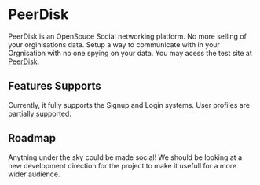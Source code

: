 # PeerDisk
PeerDisk is an OpenSouce Social networking platform. No more selling of your orginisations data. Setup a way to communicate with in your Orgnisation with no one spying on your data.
You may acess the test site at [PeerDisk](http://peerdisk.tk).

## Features Supports
Currently, it fully supports the Signup and Login systems. User profiles are partially supported.

## Roadmap
Anything under the sky could be made social! We should be looking at a new development direction for the project to make it usefull for a more wider audience.
